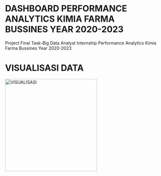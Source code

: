 # DASHBOARD PERFORMANCE ANALYTICS KIMIA FARMA BUSSINES YEAR 2020-2023
Project Final Task-Big Data Analyst Internship Performance Analytics Kimia Farma Bussines Year 2020-2023
# VISUALISASI DATA
<img width="301" alt="VISUALISASI" src="https://github.com/user-attachments/assets/6ea8250d-b82c-46aa-9f92-2be90e41af99" />
